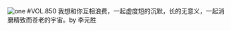 ![one](http://image.wufazhuce.com/Fi7Eim7XEOvF59eq3hgGPZYKAR6E)
#VOL.850
我想和你互相浪费，一起虚度短的沉默，长的无意义，一起消磨精致而苍老的宇宙。by 李元胜